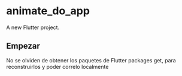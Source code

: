 # animate_do_app

A new Flutter project.

## Empezar

No se olviden de obtener los paquetes de Flutter packages get, para reconstruirlos y poder correlo localmente